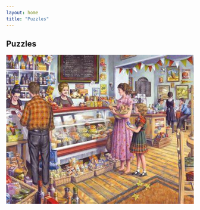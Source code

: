 ```yaml
---
layout: home
title: "Puzzles"
---
```


## Puzzles

<style>
    .slideshow {
        position: relative;
        width: 100%;
        height: 400px;
        overflow: hidden;
    }
    .slideshow img {
        position: absolute;
        top: 0;
        left: 0;
        width: 100%;
        height: 100%;
        object-fit: cover;
        transition: opacity 1s ease-in-out;
    }
    .slideshow img:last-child {
        opacity: 0;
    }
    .slideshow:hover img:first-child {
        opacity: 0;
    }
    .slideshow:hover img:last-child {
        opacity: 1;
    }
</style>
<body>
	<div class="slideshow">
        <img src="/assets/img/all-pics/puzzles-1.png" width="100%">
        <img src="/assets/img/all-pics/puzzles-2.jpg" width="100%">
        
	</div>
</body>

🧩🔍📚 Puzzles have always been a favorite pastime of mine. From mazes to Sudoku, I love the challenge of finding a solution. But one of my favorite puzzles of all time has to be solving [NMR spectrum](https://en.wikipedia.org/wiki/Nuclear_magnetic_resonance_spectroscopy)! 🧪🤓

I used to practice NMR spectrum solving all the time, and I have to say, there's something incredibly satisfying about cracking the code and finding the solution. 🤩 But lately, I've been exploring other types of puzzles, like [mazes](https://krazydad.com/), [star battles](https://krazydad.com/), and [word searches.](https://thewordsearch.com/) 🌟🔠

Mazes are a great way to exercise your problem-solving skills, as you have to navigate through a complex labyrinth to find your way out. And with star battles, you have to strategically place stars on a grid to create constellations while avoiding obstacles. 🌌

Sudoku is a classic puzzle that challenges your logical thinking and problem-solving abilities. And with word searches, you have to find hidden words within a jumble of letters, testing your attention to detail and concentration. 🤔🔍

While I may not be practicing NMR spectrum solving as much these days, I still love the satisfaction of solving a good puzzle. Whether it's a classic like [Sudoku](https://krazydad.com/) or something new like star battles, puzzles are a great way to exercise your brain and have some fun in the process! 🤩🧠

Do you have a favorite puzzle that you love to solve? Let me know in the comments! And don't forget to challenge yourself with some new puzzles today. 💪🧩

#PuzzleLover #NMRspectrum #MazeMaster #StarBattles #SudokuChallenge #WordSearchFun 🧪🤓🌟🔠🤔🔍🧠


## New to puzzle hunts?

🧩🔍🕵️‍♀️ Are you ready to put your puzzle-solving skills to the test? If you're new to puzzle hunts, you're in for a treat! 🎉

👀 Puzzle hunts are a fun and challenging way to exercise your brain and have a great time with friends or family. They involve solving a series of puzzles and riddles that lead you on a quest to a final destination or goal. 🗺️


🕵️‍♀️ One example of a puzzle hunt is "Escape the Room" where you and your team are locked in a room and have to solve puzzles to find the key to escape. 🔑 Another example is "The Puzzle Hunt" where you solve a series of clues and puzzles to uncover a hidden treasure. 💰

🤔 If you're not sure where to start, a great puzzle hunt to try is "The Mystery of the Stolen Artifacts". This online game will challenge your problem-solving skills and take you on a journey around the world to recover stolen artifacts. 🗺️

🧩 Throwback to when I fell in love with someone while playing puzzle hunts! 🔍 I remember how amazing it was to solve those tricky puzzles together and feel the rush of excitement when we finally cracked the code. 🧐 Puzzle hunts are truly a unique and fun way to bond with someone. 

👨‍👩‍👧‍👦 Puzzle hunts are a great way to bond with family and friends or to meet new people who share your love of puzzles. So why not give it a try? You might discover a new passion and have a blast in the process! 🎉

#PuzzleHunts #EscapeTheRoom #ThePuzzleHunt #Memories 



